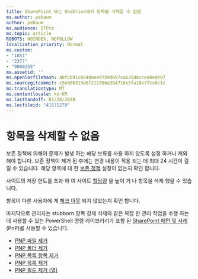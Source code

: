 ```yaml
---
title: SharePoint 또는 OneDrive에서 항목을 삭제할 수 없음
ms.author: pebaum
author: pebaum
ms.audience: ITPro
ms.topic: article
ROBOTS: NOINDEX, NOFOLLOW
localization_priority: Normal
ms.custom:
- "1851"
- "2377"
- "9000255"
ms.assetid: ''
ms.openlocfilehash: abfcb91c6040aeed759d697ca63546ccea8ede97
ms.sourcegitcommit: c5e800313a6f211386a384716e5fa18e7fcc8c1c
ms.translationtype: MT
ms.contentlocale: ko-KR
ms.lasthandoff: 01/28/2020
ms.locfileid: "41571270"
---
```

# <a name="unable-to-delete-items"></a>항목을 삭제할 수 없음

보존 정책에 의해이 문제가 발생 하는 해당 보류를 사용 하지 않도록 설정 하거나 제외 해야 합니다. 보존 정책이 제거 된 후에는 변경 내용이 적용 되는 데 최대 24 시간이 걸릴 수 있습니다. 해당 항목에 대 한 [보존 정책](https://docs.microsoft.com/office365/securitycompliance/retention-policies) 설정이 없는지 확인 합니다.

사이트의 저장 한도를 초과 하 여 사이트 [할당량](https://docs.microsoft.com/powershell/module/sharepoint-online/set-sposite?view=sharepoint-ps) 을 높이 거 나 항목을 삭제 했을 수 있습니다.

항목이 다른 사용자에 게 [체크 아웃](https://support.office.com/article/check-out-check-in-or-discard-changes-to-files-in-a-library-7e2c12a9-a874-4393-9511-1378a700f6de) 되지 않았는지 확인 합니다.

마지막으로 관리자는 stubborn 항목 강제 삭제와 같은 복잡 한 관리 작업을 수행 하는 데 사용할 수 있는 PowerShell 명령 라이브러리가 포함 된 [SharePoint 패턴 및 사례](https://docs.microsoft.com/powershell/sharepoint/sharepoint-pnp/sharepoint-pnp-cmdlets?view=sharepoint-ps#installation) (PnP)를 사용할 수 있습니다.
- [PNP 파일 제거](https://docs.microsoft.com/powershell/module/sharepoint-pnp/remove-pnpfile?view=sharepoint-ps)
- [PNP 폴더 제거](https://docs.microsoft.com/powershell/module/sharepoint-pnp/remove-pnpfolder?view=sharepoint-ps)
- [PNP 목록 항목 제거](https://docs.microsoft.com/powershell/module/sharepoint-pnp/remove-pnplistitem?view=sharepoint-ps)
- [PNP 목록 제거](https://docs.microsoft.com/powershell/module/sharepoint-pnp/remove-pnplist?view=sharepoint-ps)
- [PNP 필드 제거 (열)](https://docs.microsoft.com/powershell/module/sharepoint-pnp/remove-pnpfield?view=sharepoint-ps)
